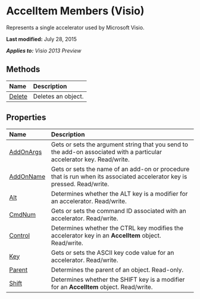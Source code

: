 
# AccelItem Members (Visio)
Represents a single accelerator used by Microsoft Visio.

 **Last modified:** July 28, 2015

 _**Applies to:** Visio 2013 Preview_

## Methods



|**Name**|**Description**|
|:-----|:-----|
| [Delete](67c37ef6-3aa5-3fb2-fe31-c3c546c11d44.md)|Deletes an object.|

## Properties



|**Name**|**Description**|
|:-----|:-----|
| [AddOnArgs](ebc91b1e-7780-1cdd-04dc-4a859c8929ff.md)|Gets or sets the argument string that you send to the add-on associated with a particular accelerator key. Read/write.|
| [AddOnName](5775be57-b4aa-6cdf-89d0-84a646fb8e55.md)|Gets or sets the name of an add-on or procedure that is run when its associated accelerator key is pressed. Read/write.|
| [Alt](36930d52-16c5-e131-cef8-a3cc33ded3ac.md)|Determines whether the ALT key is a modifier for an accelerator. Read/write.|
| [CmdNum](fb12e22d-671d-1f40-475c-714599fe0e37.md)|Gets or sets the command ID associated with an accelerator. Read/write.|
| [Control](4380925b-53ce-154a-f051-f3c7ab205109.md)|Determines whether the CTRL key modifies the accelerator key in an  **AccelItem** object. Read/write.|
| [Key](bfd4b1c5-cb5e-dd66-1c54-f18f7739a9e8.md)|Gets or sets the ASCII key code value for an accelerator. Read/write.|
| [Parent](3fd36c48-74ce-a1b7-1634-ba21234a695f.md)|Determines the parent of an object. Read-only.|
| [Shift](158a5a51-c96f-8b34-d08b-adc5a7fa7d8c.md)|Determines whether the SHIFT key is a modifier for an  **AccelItem** object. Read/write.|
